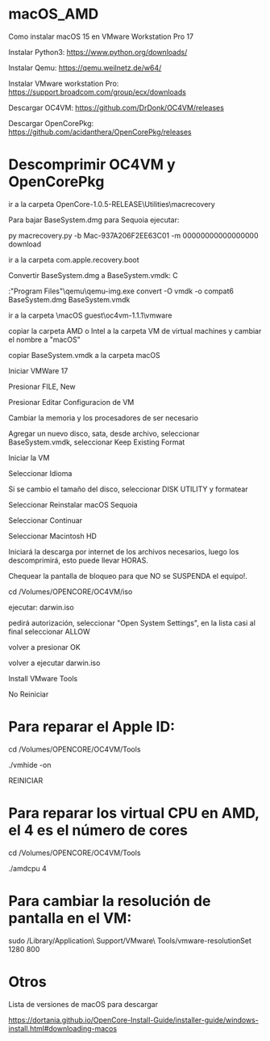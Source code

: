 # macOS_AMD
Como instalar macOS 15 en VMware Workstation Pro 17

Instalar Python3: https://www.python.org/downloads/

Instalar Qemu:  https://qemu.weilnetz.de/w64/

Instalar VMware workstation Pro:   https://support.broadcom.com/group/ecx/downloads

Descargar OC4VM:  https://github.com/DrDonk/OC4VM/releases

Descargar OpenCorePkg:  https://github.com/acidanthera/OpenCorePkg/releases

# Descomprimir OC4VM y OpenCorePkg

ir a la carpeta OpenCore-1.0.5-RELEASE\Utilities\macrecovery

Para bajar BaseSystem.dmg para Sequoia ejecutar:  

py macrecovery.py -b Mac-937A206F2EE63C01 -m 00000000000000000 download

ir a la carpeta com.apple.recovery.boot

Convertir BaseSystem.dmg a BaseSystem.vmdk:  C

:\"Program Files"\qemu\qemu-img.exe convert -O vmdk -o compat6 BaseSystem.dmg BaseSystem.vmdk

ir a la carpeta \macOS guest\oc4vm-1.1.1\vmware

copiar la carpeta AMD o Intel a la carpeta VM de virtual machines y cambiar el nombre a "macOS"

copiar BaseSystem.vmdk a la carpeta macOS

Iniciar VMWare 17

Presionar FILE, New

Presionar Editar Configuracion de VM

Cambiar la memoria y los procesadores de ser necesario

Agregar un nuevo disco, sata, desde archivo, seleccionar BaseSystem.vmdk, seleccionar Keep 
Existing Format

Iniciar la VM

Seleccionar Idioma

Si se cambio el tamaño del disco, seleccionar DISK UTILITY y formatear

Seleccionar Reinstalar macOS Sequoia

Seleccionar Continuar

Seleccionar Macintosh HD

Iniciará la descarga por internet de los archivos necesarios, luego los descomprimirá, esto puede llevar HORAS.

Chequear la pantalla de bloqueo para que NO se SUSPENDA el equipo!.

cd /Volumes/OPENCORE/OC4VM/iso

ejecutar: darwin.iso

pedirá autorización, seleccionar "Open System Settings", en la lista casi al final seleccionar ALLOW

volver a presionar OK

volver a ejecutar darwin.iso

Install VMware Tools

No Reiniciar

# Para reparar el Apple ID:

cd /Volumes/OPENCORE/OC4VM/Tools

./vmhide -on

REINICIAR

# Para reparar los virtual CPU en AMD, el 4 es el número de cores

cd /Volumes/OPENCORE/OC4VM/Tools

./amdcpu 4


# Para cambiar la resolución de pantalla en el VM:  

sudo /Library/Application\ Support/VMware\ Tools/vmware-resolutionSet 1280 800

# Otros

Lista de versiones de macOS para descargar

https://dortania.github.io/OpenCore-Install-Guide/installer-guide/windows-install.html#downloading-macos
